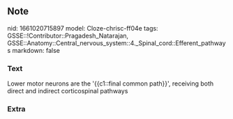 ## Note
nid: 1661020715897
model: Cloze-chrisc-ff04e
tags: GSSE::!Contributor::Pragadesh_Natarajan, GSSE::Anatomy::Central_nervous_system::4._Spinal_cord::Efferent_pathways
markdown: false

### Text
Lower motor neurons are the '{{c1::final common path}}', receiving both direct and indirect corticospinal pathways

### Extra

